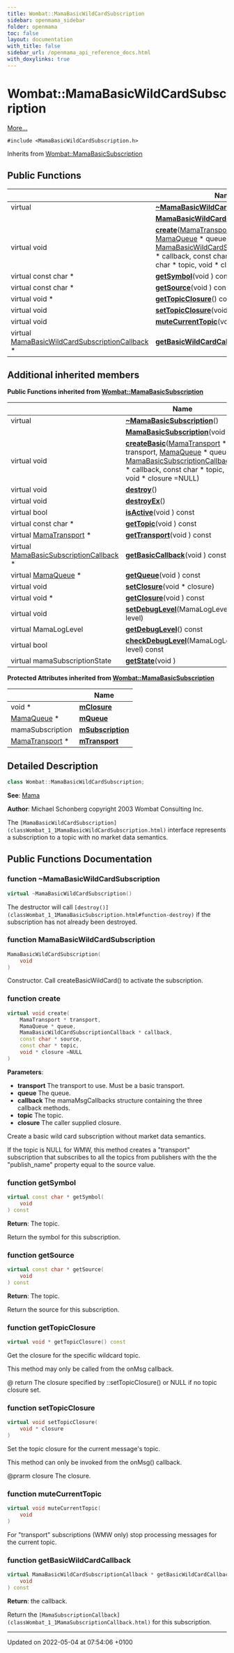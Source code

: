 ```yaml
---
title: Wombat::MamaBasicWildCardSubscription
sidebar: openmama_sidebar
folder: openmama
toc: false
layout: documentation
with_title: false
sidebar_url: /openmama_api_reference_docs.html
with_doxylinks: true
---
```


# Wombat::MamaBasicWildCardSubscription



 [More...](#detailed-description)


`#include <MamaBasicWildCardSubscription.h>`

Inherits from [Wombat::MamaBasicSubscription](classWombat_1_1MamaBasicSubscription.html)

## Public Functions

|                | Name           |
| -------------- | -------------- |
| virtual | **[~MamaBasicWildCardSubscription](classWombat_1_1MamaBasicWildCardSubscription.html#function-~mamabasicwildcardsubscription)**() |
| | **[MamaBasicWildCardSubscription](classWombat_1_1MamaBasicWildCardSubscription.html#function-mamabasicwildcardsubscription)**(void ) |
| virtual void | **[create](classWombat_1_1MamaBasicWildCardSubscription.html#function-create)**([MamaTransport](classWombat_1_1MamaTransport.html) * transport, [MamaQueue](classWombat_1_1MamaQueue.html) * queue, [MamaBasicWildCardSubscriptionCallback](classWombat_1_1MamaBasicWildCardSubscriptionCallback.html) * callback, const char * source, const char * topic, void * closure =NULL) |
| virtual const char * | **[getSymbol](classWombat_1_1MamaBasicWildCardSubscription.html#function-getsymbol)**(void ) const |
| virtual const char * | **[getSource](classWombat_1_1MamaBasicWildCardSubscription.html#function-getsource)**(void ) const |
| virtual void * | **[getTopicClosure](classWombat_1_1MamaBasicWildCardSubscription.html#function-gettopicclosure)**() const |
| virtual void | **[setTopicClosure](classWombat_1_1MamaBasicWildCardSubscription.html#function-settopicclosure)**(void * closure) |
| virtual void | **[muteCurrentTopic](classWombat_1_1MamaBasicWildCardSubscription.html#function-mutecurrenttopic)**(void ) |
| virtual [MamaBasicWildCardSubscriptionCallback](classWombat_1_1MamaBasicWildCardSubscriptionCallback.html) * | **[getBasicWildCardCallback](classWombat_1_1MamaBasicWildCardSubscription.html#function-getbasicwildcardcallback)**(void ) const |

## Additional inherited members

**Public Functions inherited from [Wombat::MamaBasicSubscription](classWombat_1_1MamaBasicSubscription.html)**

|                | Name           |
| -------------- | -------------- |
| virtual | **[~MamaBasicSubscription](classWombat_1_1MamaBasicSubscription.html#function-~mamabasicsubscription)**() |
| | **[MamaBasicSubscription](classWombat_1_1MamaBasicSubscription.html#function-mamabasicsubscription)**(void ) |
| virtual void | **[createBasic](classWombat_1_1MamaBasicSubscription.html#function-createbasic)**([MamaTransport](classWombat_1_1MamaTransport.html) * transport, [MamaQueue](classWombat_1_1MamaQueue.html) * queue, [MamaBasicSubscriptionCallback](classWombat_1_1MamaBasicSubscriptionCallback.html) * callback, const char * topic, void * closure =NULL) |
| virtual void | **[destroy](classWombat_1_1MamaBasicSubscription.html#function-destroy)**() |
| virtual void | **[destroyEx](classWombat_1_1MamaBasicSubscription.html#function-destroyex)**() |
| virtual bool | **[isActive](classWombat_1_1MamaBasicSubscription.html#function-isactive)**(void ) const |
| virtual const char * | **[getTopic](classWombat_1_1MamaBasicSubscription.html#function-gettopic)**(void ) const |
| virtual [MamaTransport](classWombat_1_1MamaTransport.html) * | **[getTransport](classWombat_1_1MamaBasicSubscription.html#function-gettransport)**(void ) const |
| virtual [MamaBasicSubscriptionCallback](classWombat_1_1MamaBasicSubscriptionCallback.html) * | **[getBasicCallback](classWombat_1_1MamaBasicSubscription.html#function-getbasiccallback)**(void ) const |
| virtual [MamaQueue](classWombat_1_1MamaQueue.html) * | **[getQueue](classWombat_1_1MamaBasicSubscription.html#function-getqueue)**(void ) const |
| virtual void | **[setClosure](classWombat_1_1MamaBasicSubscription.html#function-setclosure)**(void * closure) |
| virtual void * | **[getClosure](classWombat_1_1MamaBasicSubscription.html#function-getclosure)**(void ) const |
| virtual void | **[setDebugLevel](classWombat_1_1MamaBasicSubscription.html#function-setdebuglevel)**(MamaLogLevel level) |
| virtual MamaLogLevel | **[getDebugLevel](classWombat_1_1MamaBasicSubscription.html#function-getdebuglevel)**() const |
| virtual bool | **[checkDebugLevel](classWombat_1_1MamaBasicSubscription.html#function-checkdebuglevel)**(MamaLogLevel level) const |
| virtual mamaSubscriptionState | **[getState](classWombat_1_1MamaBasicSubscription.html#function-getstate)**(void ) |

**Protected Attributes inherited from [Wombat::MamaBasicSubscription](classWombat_1_1MamaBasicSubscription.html)**

|                | Name           |
| -------------- | -------------- |
| void * | **[mClosure](classWombat_1_1MamaBasicSubscription.html#variable-mclosure)**  |
| [MamaQueue](classWombat_1_1MamaQueue.html) * | **[mQueue](classWombat_1_1MamaBasicSubscription.html#variable-mqueue)**  |
| mamaSubscription | **[mSubscription](classWombat_1_1MamaBasicSubscription.html#variable-msubscription)**  |
| [MamaTransport](classWombat_1_1MamaTransport.html) * | **[mTransport](classWombat_1_1MamaBasicSubscription.html#variable-mtransport)**  |


## Detailed Description

```cpp
class Wombat::MamaBasicWildCardSubscription;
```


**See**: [Mama](classWombat_1_1Mama.html)

**Author**: Michael Schonberg copyright 2003 Wombat Consulting Inc. 

The `[MamaBasicWildCardSubscription](classWombat_1_1MamaBasicWildCardSubscription.html)` interface represents a subscription to a topic with no market data semantics.

## Public Functions Documentation

### function ~MamaBasicWildCardSubscription

```cpp
virtual ~MamaBasicWildCardSubscription()
```


The destructor will call `[destroy()](classWombat_1_1MamaBasicSubscription.html#function-destroy)` if the subscription has not already been destroyed. 


### function MamaBasicWildCardSubscription

```cpp
MamaBasicWildCardSubscription(
    void 
)
```


Constructor. Call createBasicWildCard() to activate the subscription. 


### function create

```cpp
virtual void create(
    MamaTransport * transport,
    MamaQueue * queue,
    MamaBasicWildCardSubscriptionCallback * callback,
    const char * source,
    const char * topic,
    void * closure =NULL
)
```


**Parameters**: 

  * **transport** The transport to use. Must be a basic transport. 
  * **queue** The queue. 
  * **callback** The mamaMsgCallbacks structure containing the three callback methods.
  * **topic** The topic. 
  * **closure** The caller supplied closure. 


Create a basic wild card subscription without market data semantics.

If the topic is NULL for WMW, this method creates a "transport" subscription that subscribes to all the topics from publishers with the the "publish_name" property equal to the source value.


### function getSymbol

```cpp
virtual const char * getSymbol(
    void 
) const
```


**Return**: The topic. 

Return the symbol for this subscription.


### function getSource

```cpp
virtual const char * getSource(
    void 
) const
```


**Return**: The topic. 

Return the source for this subscription.


### function getTopicClosure

```cpp
virtual void * getTopicClosure() const
```


Get the closure for the specific wildcard topic.

This method may only be called from the onMsg callback.

@ return The closure specified by ::setTopicClosure() or NULL if no topic closure set. 


### function setTopicClosure

```cpp
virtual void setTopicClosure(
    void * closure
)
```


Set the topic closure for the current message's topic.

This method can only be invoked from the onMsg() callback.

@prarm closure The closure. 


### function muteCurrentTopic

```cpp
virtual void muteCurrentTopic(
    void 
)
```


For "transport" subscriptions (WMW only) stop processing messages for the current topic. 


### function getBasicWildCardCallback

```cpp
virtual MamaBasicWildCardSubscriptionCallback * getBasicWildCardCallback(
    void 
) const
```


**Return**: the callback. 

Return the `[MamaSubscriptionCallback](classWombat_1_1MamaSubscriptionCallback.html)` for this subscription.


-------------------------------

Updated on 2022-05-04 at 07:54:06 +0100